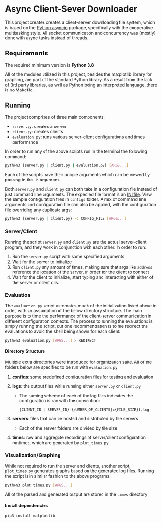 # Async Client-Sever Downloader

This project creates creates a client-server downloading file system, which is based on the [Python asyncio](https://docs.python.org/3/library/asyncio.html) package, specifically with the cooperative multitasking style. All socket communication and concurrency was (mostly) done with async tasks instead of threads.

## Requirements

The required minimum version is **Python 3.8**

All of the modules utilized in this project, besides the matplotlib library for graphing, are part of the standard Python library. As a result from the lack of 3rd party libraries, as well as Python being an interpreted language, there is no Makefile.

## Running

The project comprises of three main components:

* `server.py`: creates a server
* `client.py`: creates clients
* `evaluation.py`: runs various server-client configurations and times performance

In order to run any of the above scripts run in the terminal the following command:

```bash
python3 {server.py | client.py | evaluation.py} [ARGS...]
```

Each of the scripts have their unique arguments which can be viewed by passing in the `-h` argument.

Both `server.py` and `client.py` can both take in a configuration file instead of just command line arguments. The expected file format is an [INI file](https://en.wikipedia.org/wiki/INI_file). View the sample configuration files in `configs` folder. A mix of command line arguments and configuration file can also be applied, with the configuration file overriding any duplicate args:

```bash
python3 {server.py | client.py} -c CONFIG_FILE [ARGS...]
```

### Server/Client

Running the script `server.py` and `client.py` are the actual server-client program, and they work in conjunction with each other. In order to run:

1. Run the `server.py` script with some specified arguments
2. Wait for the server to initialize
3. Run `client.py` any amount of times, making sure that args like `address` reference the location of the server, in order for the client to connect
4. Wait for the client to initialize, start typing and interacting with either of the server or client clis.

### Evaluation

The `evaluation.py` script automates much of the initialization listed above in order, with an assumption of the below directory structure. The main purpose is to time the performance of the client-server communication in different configuration contexts. The process to running the evaluations is simply running the script, but one recommendation is to file redirect the evaluations to avoid the shell being shown for each client:

```bash
python3 evaluation.py [ARGS...] > REDIRECT
```

#### Directory Structure

Multiple extra directories were introduced for organization sake. All of the folders below are specified to be run with `evaluation.py`:

1. **configs**: some predefined configuration files for testing and evaluation
2. **logs**: the output files while running either `server.py` or `client.py`
    * The naming scheme of each of the log files indicates the configuration is ran with the convention:

        ```
        {CLIENT_ID | SERVER_ID}-{NUMBER_OF_CLIENTS}c{FILE_SIZE}f.log
        ```

3. **servers**: files that can be hosted and distributed by the servers

    * Each of the server folders are divided by file size

4. **times**: raw and aggregate recordings of server/client configuration runtimes, which are generated by `plot_times.py`

### Visualization/Graphing

While not required to run the server and clients, another script, `plot_times.py` generates graphs based on the generated log files. Running the script is in similar fashion to the above programs:

```bash
python3 plot_times.py [ARGS...]
```

All of the parsed and generated output are stored in the `times` directory

#### Install dependencies

```bash
pip3 install matplotlib
```
